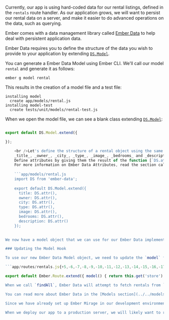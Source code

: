 Currently, our app is using hard-coded data for our rental listings, defined in the `rentals` route handler. As our application grows, we will want to persist our rental data on a server, and make it easier to do advanced operations on the data, such as querying.

Ember comes with a data management library called [Ember Data](https://github.com/emberjs/data) to help deal with persistent application data.

Ember Data requires you to define the structure of the data you wish to provide to your application by extending [`DS.Model`](http://emberjs.com/api/data/classes/DS.Model.html).

You can generate a Ember Data Model using Ember CLI. We'll call our model `rental` and generate it as follows:

```shell
ember g model rental
```

This results in the creation of a model file and a test file:

```shell
installing model
  create app/models/rental.js
installing model-test
  create tests/unit/models/rental-test.js
```

When we open the model file, we can see a blank class extending [`DS.Model`](http://emberjs.com/api/data/classes/DS.Model.html):

```app/models/rental.js import DS from 'ember-data';

export default DS.Model.extend({

});

    <br />Let's define the structure of a rental object using the same attributes for our rental that we [previously used](../model-hook/) in our hard-coded array of JavaScript objects -
    _title_, _owner_, _city_, _type_, _image_, _bedrooms_ and _description_.
    Define attributes by giving them the result of the function [`DS.attr()`](http://emberjs.com/api/data/classes/DS.html#method_attr).
    For more information on Ember Data Attributes, read the section called [Defining Attributes](../../models/defining-models/#toc_defining-attributes) in the guides.
    
    ```app/models/rental.js
    import DS from 'ember-data';
    
    export default DS.Model.extend({
      title: DS.attr(),
      owner: DS.attr(),
      city: DS.attr(),
      type: DS.attr(),
      image: DS.attr(),
      bedrooms: DS.attr(),
      description: DS.attr()
    });
    

We now have a model object that we can use for our Ember Data implementation.

### Updating the Model Hook

To use our new Ember Data Model object, we need to update the `model` function we [previously defined](../model-hook/) in our route handler. Delete the hard-coded JavaScript Array, and replace it with the following call to the [Ember Data Store service](../../models/#toc_the-store-and-a-single-source-of-truth). The [store service](http://emberjs.com/api/data/classes/DS.Store.html) is injected into all routes and components in Ember. It is the main interface you use to interact with Ember Data. In this case, call the [`findAll`](http://emberjs.com/api/data/classes/DS.Store.html#method_findAll) function on the store and provide it with the name of your newly created rental model class.

```app/routes/rentals.js{+5,-6,-7,-8,-9,-10,-11,-12,-13,-14,-15,-16,-17,-18,-19,-20,-21,-22,-23,-24,-25,-26,-27,-28,-29,-30,-31,-32,-33} import Ember from 'ember';

export default Ember.Route.extend({ model() { return this.get('store').findAll('rental'); return [{ id: 'grand-old-mansion', title: 'Grand Old Mansion', owner: 'Veruca Salt', city: 'San Francisco', type: 'Estate', bedrooms: 15, image: 'https://upload.wikimedia.org/wikipedia/commons/c/cb/Crane_estate_(5).jpg', description: "This grand old mansion sits on over 100 acres of rolling hills and dense redwood forests." }, { id: 'urban-living', title: 'Urban Living', owner: 'Mike TV', city: 'Seattle', type: 'Condo', bedrooms: 1, image: 'https://upload.wikimedia.org/wikipedia/commons/0/0e/Alfonso_13_Highrise_Tegucigalpa.jpg', description: "A commuters dream. This rental is within walking distance of 2 bus stops and the Metro." }, { id: 'downtown-charm', title: 'Downtown Charm', owner: 'Violet Beauregarde', city: 'Portland', type: 'Apartment', bedrooms: 3, image: 'https://upload.wikimedia.org/wikipedia/commons/f/f7/Wheeldon_Apartment_Building_-_Portland_Oregon.jpg', description: "Convenience is at your doorstep with this charming downtown rental. Great restaurants and active night life are within a few feet." }]; } }); ```

When we call `findAll`, Ember Data will attempt to fetch rentals from `/api/rentals`. If you recall, in the section titled [Installing Addons](../installing-addons/) we set up an adapter to route data requests through `/api`.

You can read more about Ember Data in the [Models section](../../models/).

Since we have already set up Ember Mirage in our development environment, Mirage will return the data we requested without actually making a network request.

When we deploy our app to a production server, we will likely want to replace Mirage with a remote server for Ember Data to communicate with for storing and retrieving persisted data. A remote server will allow for data to be shared and updated across users.